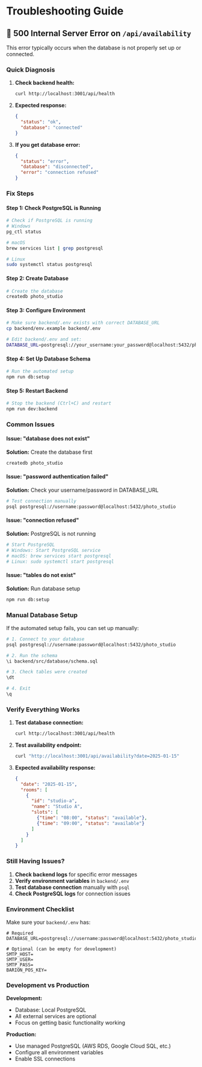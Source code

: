# Troubleshooting Guide

## 🚨 500 Internal Server Error on `/api/availability`

This error typically occurs when the database is not properly set up or connected.

### Quick Diagnosis

1. **Check backend health:**
   ```bash
   curl http://localhost:3001/api/health
   ```

2. **Expected response:**
   ```json
   {
     "status": "ok",
     "database": "connected"
   }
   ```

3. **If you get database error:**
   ```json
   {
     "status": "error",
     "database": "disconnected",
     "error": "connection refused"
   }
   ```

### Fix Steps

#### Step 1: Check PostgreSQL is Running
```bash
# Check if PostgreSQL is running
# Windows
pg_ctl status

# macOS
brew services list | grep postgresql

# Linux
sudo systemctl status postgresql
```

#### Step 2: Create Database
```bash
# Create the database
createdb photo_studio
```

#### Step 3: Configure Environment
```bash
# Make sure backend/.env exists with correct DATABASE_URL
cp backend/env.example backend/.env

# Edit backend/.env and set:
DATABASE_URL=postgresql://your_username:your_password@localhost:5432/photo_studio
```

#### Step 4: Set Up Database Schema
```bash
# Run the automated setup
npm run db:setup
```

#### Step 5: Restart Backend
```bash
# Stop the backend (Ctrl+C) and restart
npm run dev:backend
```

### Common Issues

#### Issue: "database does not exist"
**Solution:** Create the database first
```bash
createdb photo_studio
```

#### Issue: "password authentication failed"
**Solution:** Check your username/password in DATABASE_URL
```bash
# Test connection manually
psql postgresql://username:password@localhost:5432/photo_studio
```

#### Issue: "connection refused"
**Solution:** PostgreSQL is not running
```bash
# Start PostgreSQL
# Windows: Start PostgreSQL service
# macOS: brew services start postgresql
# Linux: sudo systemctl start postgresql
```

#### Issue: "tables do not exist"
**Solution:** Run database setup
```bash
npm run db:setup
```

### Manual Database Setup

If the automated setup fails, you can set up manually:

```bash
# 1. Connect to your database
psql postgresql://username:password@localhost:5432/photo_studio

# 2. Run the schema
\i backend/src/database/schema.sql

# 3. Check tables were created
\dt

# 4. Exit
\q
```

### Verify Everything Works

1. **Test database connection:**
   ```bash
   curl http://localhost:3001/api/health
   ```

2. **Test availability endpoint:**
   ```bash
   curl "http://localhost:3001/api/availability?date=2025-01-15"
   ```

3. **Expected availability response:**
   ```json
   {
     "date": "2025-01-15",
     "rooms": [
       {
         "id": "studio-a",
         "name": "Studio A",
         "slots": [
           {"time": "08:00", "status": "available"},
           {"time": "09:00", "status": "available"}
         ]
       }
     ]
   }
   ```

### Still Having Issues?

1. **Check backend logs** for specific error messages
2. **Verify environment variables** in `backend/.env`
3. **Test database connection** manually with `psql`
4. **Check PostgreSQL logs** for connection issues

### Environment Checklist

Make sure your `backend/.env` has:
```env
# Required
DATABASE_URL=postgresql://username:password@localhost:5432/photo_studio

# Optional (can be empty for development)
SMTP_HOST=
SMTP_USER=
SMTP_PASS=
BARION_POS_KEY=
```

### Development vs Production

**Development:**
- Database: Local PostgreSQL
- All external services are optional
- Focus on getting basic functionality working

**Production:**
- Use managed PostgreSQL (AWS RDS, Google Cloud SQL, etc.)
- Configure all environment variables
- Enable SSL connections
